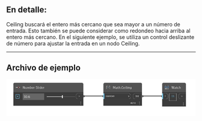 ## En detalle:
Ceiling buscará el entero más cercano que sea mayor a un número de entrada. Esto también se puede considerar como redondeo hacia arriba al entero más cercano. En el siguiente ejemplo, se utiliza un control deslizante de número para ajustar la entrada en un nodo Ceiling.
___
## Archivo de ejemplo

![Ceiling](./DSCore.Math.Ceiling_img.jpg)

